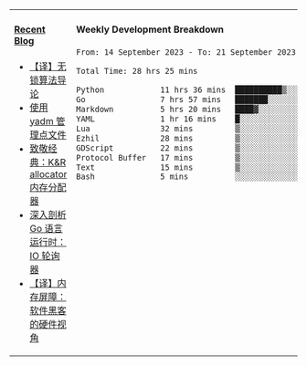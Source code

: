 <table width="960px">
<tr>
<td valign="top" width="50%">

#### <a href="https://www.kongjun18.me" target="_blank">Recent Blog</a>

<!-- BLOG-POST-LIST:START -->
- [【译】无锁算法导论](https://kongjun18.github.io/posts/2023/07/14/)
- [使用 yadm 管理点文件](https://kongjun18.github.io/posts/2023/04/07/)
- [致敬经典：K&amp;R allocator 内存分配器](https://kongjun18.github.io/posts/2022/12/12/)
- [深入剖析 Go 语言运行时：IO 轮询器](https://kongjun18.github.io/posts/2022/11/21/)
- [【译】内存屏障：软件黑客的硬件视角](https://kongjun18.github.io/posts/2022/11/03/)
<!-- BLOG-POST-LIST:END -->

</td>
<td valign="top" width="50%">

#### Weekly Development Breakdown

<!--START_SECTION:waka-->

```txt
From: 14 September 2023 - To: 21 September 2023

Total Time: 28 hrs 25 mins

Python            11 hrs 36 mins  ██████████▒░░░░░░░░░░░░░░   40.87 %
Go                7 hrs 57 mins   ███████░░░░░░░░░░░░░░░░░░   28.00 %
Markdown          5 hrs 20 mins   ████▓░░░░░░░░░░░░░░░░░░░░   18.80 %
YAML              1 hr 16 mins    █░░░░░░░░░░░░░░░░░░░░░░░░   04.49 %
Lua               32 mins         ▒░░░░░░░░░░░░░░░░░░░░░░░░   01.92 %
Ezhil             28 mins         ▒░░░░░░░░░░░░░░░░░░░░░░░░   01.64 %
GDScript          22 mins         ▒░░░░░░░░░░░░░░░░░░░░░░░░   01.34 %
Protocol Buffer   17 mins         ▒░░░░░░░░░░░░░░░░░░░░░░░░   01.03 %
Text              15 mins         ▒░░░░░░░░░░░░░░░░░░░░░░░░   00.88 %
Bash              5 mins          ░░░░░░░░░░░░░░░░░░░░░░░░░   00.33 %
```

<!--END_SECTION:waka-->
</td>
</tr>

</table>
